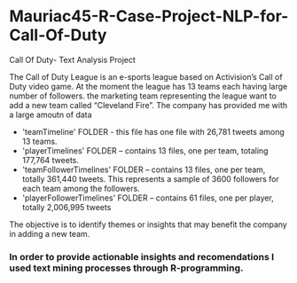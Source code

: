 # Mauriac45-R-Case-Project-NLP-for-Call-Of-Duty
Call Of Duty- Text Analysis Project

The Call of Duty League is an e-sports league based on Activision’s Call of Duty video game. At the moment the league has 13 teams each having large number of followers.
the marketing team representing the league want to add a new team called “Cleveland Fire”. The company has provided me with a large amoutn of data 
- 'teamTimeline' FOLDER - this file has one file with 26,781 tweets among 13 teams.
- 'playerTimelines' FOLDER – contains 13 files, one per team, totaling 177,764 tweets.  
- 'teamFollowerTimelines' FOLDER – contains 13 files, one per team, totally 361,440 tweets. This represents a sample of 3600 followers for each team among the followers.
- 'playerFollowerTimelines' FOLDER – contains 61 files, one per player, totally 2,006,995 tweets

The objective is to identify themes or insights that may benefit the company in adding a new team.

### In order to provide actionable insights and recomendations I used text mining processes through R-programming.
